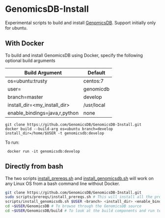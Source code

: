 # GenomicsDB-Install
Experimental scripts to build and install [GenpmicsDB](https://github.com/GenomicsDB/GenomicsDB). Support initially only for ubuntu.

## With Docker
To build and install GenomicsDB using Docker, specify the following optional build arguments

  | Build Argument | Default |
  | --- | --- |
  | os=ubuntu:trusty|centos:7|<any linux base> | ubuntu:trusty |
  | user=<username> | genomicdb |
  | branch=master|develop|<any_branch> | master |
  | install_dir=<my_install_dir> | /usr/local |
  | enable_bindings=java,r,python | none |
  
```
git clone https://github.com/GenomicsDB/GenomicsDB-Install.git
docker build --build-arg os=ubuntu branch=develop install_dir=/home/$USER -t genomicsdb:develop
```

To run:
```
 docker run -it genomicsdb:develop
```

## Directly from bash
The two scripts [install_prereqs.sh](scripts/prereqs/install_prereqs.sh) and [install_genomicsdb.sh](scripts/install_genomicsdb.sh) will work on any Linux OS from a bash command line without Docker.

```bash
git clone https://github.com/GenomicsDB/GenomicsDB-Install.git
sudo scripts/prereqs/install_prereqs.sh # This will install all the prerequisites necessary to build genomicsdb
scripts/install_genomicsdb.sh $USER <branch> <install_dir> <enable_bindings> # Arguments are optional
cd ~$USER/GenomicsDB # To browse through the GenomicsDB source
cd ~$USER/GenomicsDB/build # To look at the build components and run tests
```
